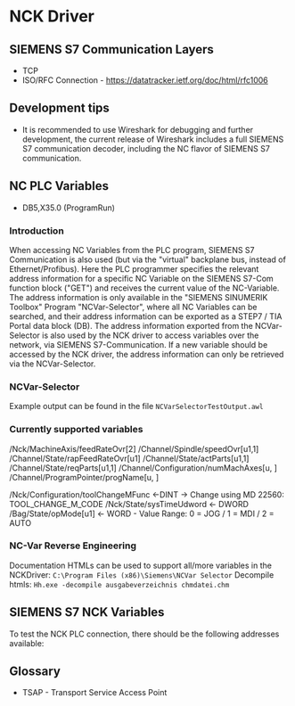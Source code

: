 # NCK Driver

## SIEMENS S7 Communication Layers

- TCP
- ISO/RFC Connection - https://datatracker.ietf.org/doc/html/rfc1006

## Development tips

- It is recommended to use Wireshark for debugging and further development, the current release of Wireshark includes a full SIEMENS S7 communication decoder, including the NC flavor of SIEMENS S7 communication.

## NC PLC Variables

- DB5,X35.0 (ProgramRun)

### Introduction

When accessing NC Variables from the PLC program, SIEMENS S7 Communication is also used (but via the "virtual" backplane bus, instead of Ethernet/Profibus). Here the PLC programmer specifies the relevant address information for a specific NC Variable on the SIEMENS S7-Com function block ("GET") and receives the current value of the NC-Variable.
The address information is only available in the "SIEMENS SINUMERIK Toolbox" Program "NCVar-Selector", where all NC Variables can be searched, and their address information can be exported as a STEP7 / TIA Portal data block (DB). The address information exported from the NCVar-Selector is also used by the NCK driver to access variables over the network, via SIEMENS S7-Communication. If a new variable should be accessed by the NCK driver, the address information can only be retrieved via the NCVar-Selector.

### NCVar-Selector

Example output can be found in the file `NCVarSelectorTestOutput.awl`

### Currently supported variables

/Nck/MachineAxis/feedRateOvr[2]
/Channel/Spindle/speedOvr[u1,1]
/Channel/State/rapFeedRateOvr[u1]
/Channel/State/actParts[u1,1]
/Channel/State/reqParts[u1,1]
/Channel/Configuration/numMachAxes[u<Area index>, <Row index>]
/Channel/ProgramPointer/progName[u<Area index>, <Row index>]

/Nck/Configuration/toolChangeMFunc <-DINT -> Change using MD 22560: TOOL_CHANGE_M_CODE
/Nck/State/sysTimeUdword <- DWORD
/Bag/State/opMode[u1] <- WORD - Value Range: 0 = JOG / 1 = MDI / 2 = AUTO

### NC-Var Reverse Engineering

Documentation HTMLs can be used to support all/more variables in the NCKDriver: `C:\Program Files (x86)\Siemens\NCVar Selector`
Decompile htmls: `Hh.exe -decompile ausgabeverzeichnis chmdatei.chm`

## SIEMENS S7 NCK Variables

To test the NCK PLC connection, there should be the following addresses available:

## Glossary

- TSAP - Transport Service Access Point
